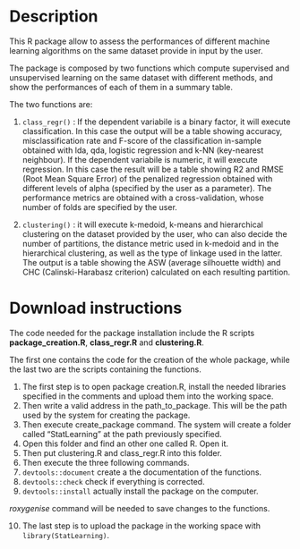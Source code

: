 # Description

This R package allow to assess the performances of different machine learning algorithms on the same dataset provide in input by the user.

The package is composed by two functions which compute supervised and unsupervised learning on the same dataset with different methods, 
and show the performances of each of them in a summary table.

The two functions are: 

1.  `class_regr()` : If the dependent variabile is a binary factor, it will execute classification. In this case the output will be a table showing accuracy, 
                   misclassification rate and F-score of the classification in-sample obtained with lda, qda, logistic regression and k-NN (key-nearest neighbour).
                   If the dependent variabile is numeric, it will execute regression. In this case the result will be a table showing R2 and RMSE (Root Mean Square Error) 
                   of the penalized regression obtained with different levels of alpha (specified by the user as a parameter). 
                   The performance metrics are obtained with a cross-validation, whose number of folds are specified by the user. 
                  
2.  `clustering()` : it will execute k-medoid, k-means and hierarchical clustering on the dataset provided by the user, who can also decide the number of partitions,
                   the distance metric used in k-medoid and in the hierarchical clustering, as well as the type of linkage used in the latter. The output is a table showing 
                   the ASW (average silhouette width) and CHC (Calinski-Harabasz criterion) calculated on each resulting partition. 

# Download instructions

The code needed for the package installation include the R scripts **package_creation.R**, **class_regr.R** and **clustering.R**.

The first one contains the code for the creation of the whole package, while the last two are the scripts containing the functions.

1. The first step is to open package creation.R, install the needed libraries specified in the comments and upload them into the working space.
2. Then write a valid address in the path_to_package. This will be the path used by the system for creating the package.
3. Then execute create_package command. The system will create a folder called “StatLearning” at the path previously specified.
4. Open this folder and find an other one called R. Open it.
5. Then put clustering.R and class_regr.R into this folder.
6. Then execute the three following commands.
7. `devtools::document` create a the documentation of the functions.
8. `devtools::check` check if everything is corrected.
9. `devtools::install` actually install the package on the computer.

*roxygenise* command will be needed to save changes to the functions.

10. The last step is to upload the package in the working space with `library(StatLearning)`.
